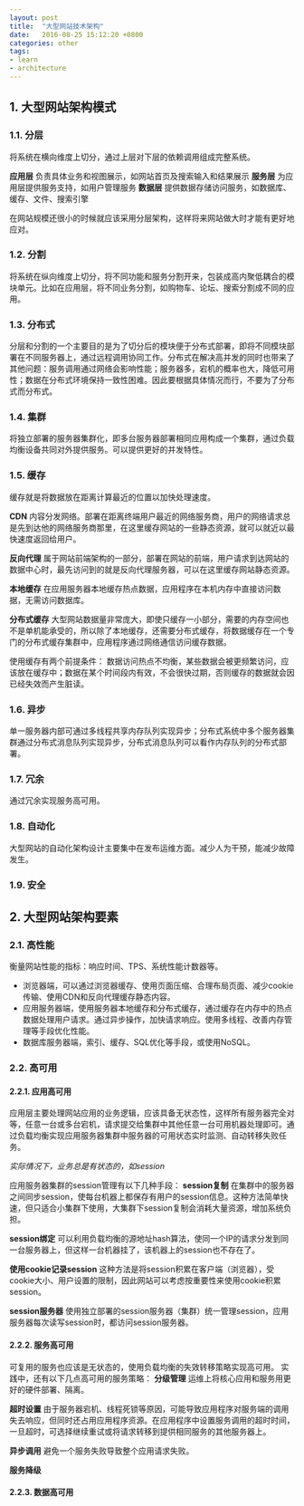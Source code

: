 ```yaml
---
layout: post
title:  "大型网站技术架构"
date:   2016-08-25 15:12:20 +0800
categories: other
tags:
- learn
- architecture
---
```



## 1. 大型网站架构模式

### 1.1. 分层

将系统在横向维度上切分，通过上层对下层的依赖调用组成完整系统。

**应用层** 负责具体业务和视图展示，如网站首页及搜索输入和结果展示
**服务层** 为应用层提供服务支持，如用户管理服务
**数据层** 提供数据存储访问服务，如数据库、缓存、文件、搜索引擎

在网站规模还很小的时候就应该采用分层架构，这样将来网站做大时才能有更好地应对。

### 1.2. 分割

将系统在纵向维度上切分，将不同功能和服务分割开来，包装成高内聚低耦合的模块单元。比如在应用层，将不同业务分割，如购物车、论坛、搜索分割成不同的应用。

### 1.3. 分布式

分层和分割的一个主要目的是为了切分后的模块便于分布式部署，即将不同模块部署在不同服务器上，通过远程调用协同工作。分布式在解决高并发的同时也带来了其他问题：服务调用通过网络会影响性能；服务器多，宕机的概率也大，降低可用性；数据在分布式环境保持一致性困难。因此要根据具体情况而行，不要为了分布式而分布式。

### 1.4. 集群

将独立部署的服务器集群化，即多台服务器部署相同应用构成一个集群，通过负载均衡设备共同对外提供服务。可以提供更好的并发特性。

### 1.5. 缓存

缓存就是将数据放在距离计算最近的位置以加快处理速度。

**CDN** 内容分发网络。部署在距离终端用户最近的网络服务商，用户的网络请求总是先到达他的网络服务商那里，在这里缓存网站的一些静态资源，就可以就近以最快速度返回给用户。

**反向代理** 属于网站前端架构的一部分，部署在网站的前端，用户请求到达网站的数据中心时，最先访问到的就是反向代理服务器，可以在这里缓存网站静态资源。

**本地缓存** 在应用服务器本地缓存热点数据，应用程序在本机内存中直接访问数据，无需访问数据库。

**分布式缓存** 大型网站数据量非常庞大，即使只缓存一小部分，需要的内存空间也不是单机能承受的，所以除了本地缓存，还需要分布式缓存，将数据缓存在一个专门的分布式缓存集群中，应用程序通过网络通信访问缓存数据。

使用缓存有两个前提条件：
数据访问热点不均衡，某些数据会被更频繁访问，应该放在缓存中；数据在某个时间段内有效，不会很快过期，否则缓存的数据就会因已经失效而产生脏读。

### 1.6. 异步

单一服务器内部可通过多线程共享内存队列实现异步；分布式系统中多个服务器集群通过分布式消息队列实现异步，分布式消息队列可以看作内存队列的分布式部署。

### 1.7. 冗余

通过冗余实现服务高可用。

### 1.8. 自动化

大型网站的自动化架构设计主要集中在发布运维方面。减少人为干预，能减少故障发生。

### 1.9. 安全

## 2. 大型网站架构要素

### 2.1. 高性能

衡量网站性能的指标：响应时间、TPS、系统性能计数器等。

- 浏览器端，可以通过浏览器缓存、使用页面压缩、合理布局页面、减少cookie传输、使用CDN和反向代理缓存静态内容。
- 应用服务器端，使用服务器本地缓存和分布式缓存，通过缓存在内存中的热点数据处理用户请求。通过异步操作，加快请求响应。使用多线程、改善内存管理等手段优化性能。
- 数据库服务器端，索引、缓存、SQL优化等手段，或使用NoSQL。

### 2.2. 高可用

#### 2.2.1. 应用高可用

应用层主要处理网站应用的业务逻辑，应该具备无状态性，这样所有服务器完全对等，任意一台或多台宕机，请求提交给集群中其他任意一台可用机器处理即可。通过负载均衡实现应用服务器集群中服务器的可用状态实时监测、自动转移失败任务。

*实际情况下，业务总是有状态的，如session*

应用服务器集群的session管理有以下几种手段：
**session复制**
在集群中的服务器之间同步session，使每台机器上都保存有用户的session信息。这种方法简单快速，但只适合小集群下使用，大集群下session复制会消耗大量资源，增加系统负担。

**session绑定**
可以利用负载均衡的源地址hash算法，使同一个IP的请求分发到同一台服务器上，但这样一台机器挂了，该机器上的session也不存在了。

**使用cookie记录session**
这种方法是将session积累在客户端（浏览器），受cookie大小、用户设置的限制，因此网站可以考虑按重要性来使用cookie积累session。

**session服务器**
使用独立部署的session服务器（集群）统一管理session，应用服务器每次读写session时，都访问session服务器。

#### 2.2.2. 服务高可用

可复用的服务也应该是无状态的，使用负载均衡的失效转移策略实现高可用。
实践中，还有以下几点高可用的服务策略：
**分级管理** 运维上将核心应用和服务用更好的硬件部署、隔离。

**超时设置** 由于服务器宕机、线程死锁等原因，可能导致应用程序对服务端的调用失去响应，但同时还占用应用程序资源。在应用程序中设置服务调用的超时时间，一旦超时，可选择继续重试或将请求转移到提供相同服务的其他服务器上。

**异步调用** 避免一个服务失败导致整个应用请求失败。

**服务降级** 

#### 2.2.3. 数据高可用
